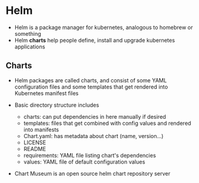 # Helm

* Helm is a package manager for kubernetes, analogous to homebrew or something
* Helm **charts** help people define, install and upgrade kubernetes applications

## Charts

* Helm packages are called charts, and consist of some YAML configuration files and some templates that get rendered into Kubernetes manifest files
* Basic directory structure includes
  - charts: can put dependencies in here manually if desired
  - templates: files that get combined with config values and rendered into manifests
  - Chart.yaml: has metadata about chart (name, version...)
  - LICENSE
  - README
  - requirements: YAML file listing chart's dependencies
  - values: YAML file of default configuration values


* Chart Museum is an open source helm chart repository server
